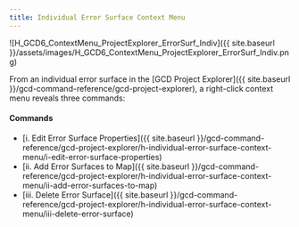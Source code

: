 ```yaml
---
title: Individual Error Surface Context Menu
---
```


![H_GCD6_ContextMenu_ProjectExplorer_ErrorSurf_Indiv]({{ site.baseurl }}/assets/images/H_GCD6_ContextMenu_ProjectExplorer_ErrorSurf_Indiv.png)

From an individual error surface in the [GCD Project Explorer]({{ site.baseurl }}/gcd-command-reference/gcd-project-explorer), a right-click context menu reveals three commands:

#### Commands

- [i. Edit Error Surface Properties]({{ site.baseurl }}/gcd-command-reference/gcd-project-explorer/h-individual-error-surface-context-menu/i-edit-error-surface-properties)
- [ii. Add Error Surfaces to Map]({{ site.baseurl }}/gcd-command-reference/gcd-project-explorer/h-individual-error-surface-context-menu/ii-add-error-surfaces-to-map)
- [iii. Delete Error Surface]({{ site.baseurl }}/gcd-command-reference/gcd-project-explorer/h-individual-error-surface-context-menu/iii-delete-error-surface)

